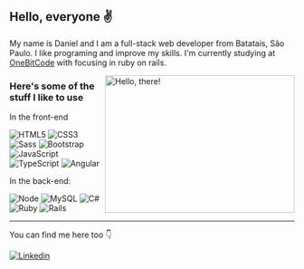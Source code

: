 ## Hello, everyone ✌

My name is Daniel and I am a full-stack web developer from Batatais, São Paulo. I like programing and improve my skills. I'm currently studying at [OneBitCode](https://www.instagram.com/onebitcode/) with focusing in ruby on rails.

<a href="#">
<img src="https://media1.tenor.com/images/a7bd6b94430c1e66148d580209e377c5/tenor.gif?itemid=5043108" title="hello" width="335" height="243" align="right" alt="Hello, there!">
</a>


### Here's some of the stuff I like to use


In the front-end

![HTML5](https://img.shields.io/badge/-HTML5-232323?style=flat&labelColor=E34F26&logo=html5&logoColor=ffffff)
![CSS3](https://img.shields.io/badge/-CSS3-232323?style=flat&labelColor=1572B6&logo=css3&logoColor=ffffff)
![Sass](https://img.shields.io/badge/-Sass-232323?style=flat&labelColor=CC6699&logo=sass&logoColor=ffffff)
![Bootstrap](https://img.shields.io/badge/-Bootstrap-232323?style=flat&labelColor=7952B3&logo=bootstrap&logoColor=ffffff)
![JavaScript](https://img.shields.io/badge/-JavaScript-232323?style=flat&labelColor=000000&logo=javascript&logoColor=F7DF1E)
![TypeScript](https://img.shields.io/badge/-TypeScript-232323?style=flat&labelColor=000000&logo=typescript&logoColor=3178C6)
![Angular](https://img.shields.io/badge/-Angular-232323?style=flat&labelColor=000000&logo=angular&logoColor=B52E31)

In the back-end:

![Node](https://img.shields.io/badge/-Node-232323?style=flat&labelColor=000000&logo=nodedotjs&logoColor=339933)
![MySQL](https://img.shields.io/badge/-MySQL-232323?style=flat&labelColor=4479A1&logo=mysql&logoColor=ffffff)
![C#](https://img.shields.io/badge/-Csharp-232323?style=flat&labelColor=ffffff&logo=csharp&logoColor=5C9D18)
![Ruby](https://img.shields.io/badge/-Ruby-232323?style=flat&labelColor=000000&logo=ruby&logoColor=CC342D)
![Rails](https://img.shields.io/badge/-Rails-232323?style=flat&labelColor=000000&logo=rubyonrails&logoColor=CC342D)

<hr>

You can find me here too 👇

<a href="https://www.linkedin.com/in/daniel-gregolate-6a2380183/" target="_blank">
 <img align="center" src="https://img.shields.io/badge/LinkedIn-0077B5?style=for-the-badge&logo=linkedin&logoColor=white" alt="Linkedin"/>
</a>
